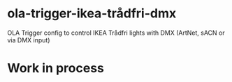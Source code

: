 # ola-trigger-ikea-trådfri-dmx
OLA Trigger config to control IKEA Trådfri lights with DMX (ArtNet, sACN or via DMX input)

# Work in process
